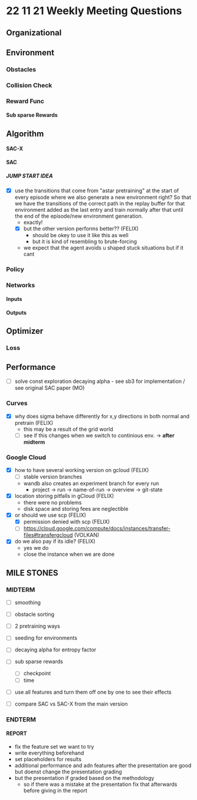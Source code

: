 # 22 11 21 Weekly Meeting Questions

## Organizational

## Environment
### Obstacles

### Collision Check
### Reward Func
#### Sub sparse Rewards
  
## Algorithm
#### SAC-X
#### SAC
##### JUMP START IDEA
- [X] use the transitions that come from "astar pretraining" at the start of every episode where we 
	  also generate a new environment right? So that we have the transitions of the correct path in the replay buffer for that environment added as the last entry and train normally after that until the end of the episode/new environment generation.
  -  exactly!
  -  [X] but the other version performs better?? (FELIX)
    - should be okey to use it like this as well
    - but it is kind of resembling to brute-forcing
  - we expect that the agent avoids u shaped stuck situations but if it cant 
### Policy
### Networks
#### Inputs
#### Outputs

## Optimizer

### Loss
## Performance
- [ ] solve const exploration decaying alpha - see sb3 for implementation / see original SAC paper (MO)
### Curves
- [X] why does sigma behave differently for x,y directions in both normal and pretrain (FELIX)
  - this may be a result of the grid world 
  - [ ] see if this changes when we switch to continious env. -> **after midterm**
### Google Cloud
- [X] how to have several working version on gcloud (FELIX)
  - [ ] stable version branches
  - wandb also creates an experiment branch for every run
    - project -> run -> name-of-run -> overview -> git-state
- [X] location storing pitfalls in gCloud (FELIX)
  - there were no problems
  - disk space and storing fees are neglectible 
- [X] or should we use scp (FELIX)
  - [X] permission denied with scp (FELIX)
  - [ ] https://cloud.google.com/compute/docs/instances/transfer-files#transfergcloud (VOLKAN)
- [X] do we also pay if its idle? (FELIX)
  - yes we do
  - close the instance when we are done

## MILE STONES

### MIDTERM
- [ ] smoothing
- [ ] obstacle sorting
- [ ] 2 pretraining ways
- [ ] seeding for environments
- [ ] decaying alpha for entropy factor

- [ ] sub sparse rewards
  - [ ] checkpoint
  - [ ] time

- [ ] use all features and turn them off one by one to see their effects

- [ ] compare SAC vs SAC-X from the main version 

### ENDTERM

#### REPORT
- fix the feature set we want to try
- write everything beforehand 
- set placeholders for results
- additional performance and adn features after the presentation are good but doenst change the presentation grading
- but the presentation if graded based on the methodology 
  - so if there was a mistake at the presentation fix that afterwards before giving in the report
